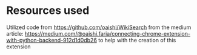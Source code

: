 # Resources used

Utilized code from https://github.com/oaishi/WikiSearch from the medium article: https://medium.com/@oaishi.faria/connecting-chrome-extension-with-python-backend-912d1d0db26 to help with the creation of this extension
